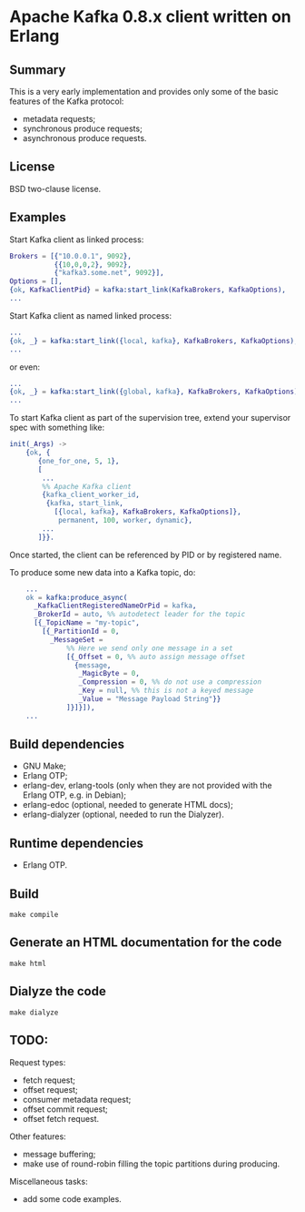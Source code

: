 # Apache Kafka 0.8.x client written on Erlang

## Summary

This is a very early implementation and provides only
some of the basic features of the Kafka protocol:

- metadata requests;
- synchronous produce requests;
- asynchronous produce requests.

## License

BSD two-clause license.

## Examples

Start Kafka client as linked process:

```erlang
Brokers = [{"10.0.0.1", 9092},
           {{10,0,0,2}, 9092},
           {"kafka3.some.net", 9092}],
Options = [],
{ok, KafkaClientPid} = kafka:start_link(KafkaBrokers, KafkaOptions),
...
```

Start Kafka client as named linked process:

```erlang
...
{ok, _} = kafka:start_link({local, kafka}, KafkaBrokers, KafkaOptions),
...
```

or even:

```erlang
...
{ok, _} = kafka:start_link({global, kafka}, KafkaBrokers, KafkaOptions),
...
```

To start Kafka client as part of the supervision tree, extend
your supervisor spec with something like:

```erlang
init(_Args) ->
    {ok, {
       {one_for_one, 5, 1},
       [
        ...
        %% Apache Kafka client
        {kafka_client_worker_id,
         {kafka, start_link,
           [{local, kafka}, KafkaBrokers, KafkaOptions]},
            permanent, 100, worker, dynamic},
        ...
       ]}}.
```

Once started, the client can be referenced by PID or by registered name.

To produce some new data into a Kafka topic, do:

```erlang
    ...
    ok = kafka:produce_async(
      _KafkaClientRegisteredNameOrPid = kafka,
      _BrokerId = auto, %% autodetect leader for the topic
      [{_TopicName = "my-topic",
        [{_PartitionId = 0,
          _MessageSet =
              %% Here we send only one message in a set
              [{_Offset = 0, %% auto assign message offset
                {message,
                 _MagicByte = 0,
                 _Compression = 0, %% do not use a compression
                 _Key = null, %% this is not a keyed message
                 _Value = "Message Payload String"}}
              ]}]}]),
    ...
```

## Build dependencies

* GNU Make;
* Erlang OTP;
* erlang-dev, erlang-tools (only when they are not provided with the Erlang OTP, e.g. in Debian);
* erlang-edoc (optional, needed to generate HTML docs);
* erlang-dialyzer (optional, needed to run the Dialyzer).

## Runtime dependencies

* Erlang OTP.

## Build

```make compile```

## Generate an HTML documentation for the code

```make html```

## Dialyze the code

```make dialyze```

## TODO:

Request types:

* fetch request;
* offset request;
* consumer metadata request;
* offset commit request;
* offset fetch request.

Other features:

* message buffering;
* make use of round-robin filling the topic partitions during producing.

Miscellaneous tasks:

* add some code examples.
